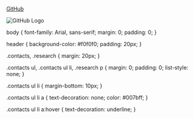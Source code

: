 


[GitHub](https://github.com)

![GitHub Logo](https://github.githubassets.com/images/modules/logos_page/GitHub-Mark.png)


body {
    font-family: Arial, sans-serif;
    margin: 0;
    padding: 0;
}

header {
    background-color: #f0f0f0;
    padding: 20px;
}

.contacts,
.research {
    margin: 20px;
}

.contacts ul,
.contacts ul li,
.research p {
    margin: 0;
    padding: 0;
    list-style: none;
}

.contacts ul li {
    margin-bottom: 10px;
}

.contacts ul li a {
    text-decoration: none;
    color: #007bff;
}

.contacts ul li a:hover {
    text-decoration: underline;
}
